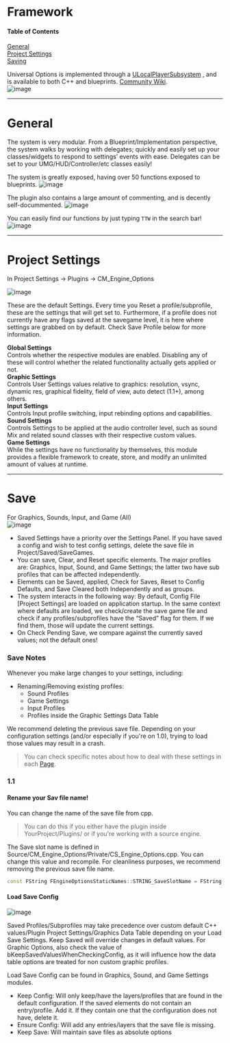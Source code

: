 

# Framework

#### Table of Contents  
[General](#General)  
[Project Settings](#ProjectSettings)  
[Saving](#Save)  

Universal Options is implemented through a [ULocalPlayerSubsystem](https://docs.unrealengine.com/en-US/API/Runtime/Engine/Subsystems/ULocalPlayerSubsystem/index.html) , and is available to both C++ and blueprints. [Community Wiki](https://www.ue4community.wiki/programming-subsystems-29v70qij).  
![image](https://user-images.githubusercontent.com/28312571/147303903-4ca4492a-7253-4084-ad01-1e0e1629f4ac.png)

***

# General

The system is very modular. From a Blueprint/Implementation perspective, the system walks by working with delegates; quickly and easily set up your classes/widgets to respond to settings’ events with ease. Delegates can be set to your UMG/HUD/Controller/etc classes easily!  

The system is greatly exposed, having over 50 functions exposed to blueprints.
![image](https://user-images.githubusercontent.com/28312571/147303881-813610d7-a0ca-4c14-a696-866448a62c8f.png)

The plugin also contains a large amount of commenting, and is decently self-docummented. 
![image](https://user-images.githubusercontent.com/28312571/147303849-bbfc0e4a-f217-447f-a9e3-c34491e8ea54.png)

You can easily find our functions by just typing `TTW` in the search bar! 
![image](https://user-images.githubusercontent.com/28312571/158045113-51e69737-86b5-485c-9fca-6d547befbfae.png)  


***  

# Project Settings 
In Project Settings -> Plugins -> CM_Engine_Options

![image](https://user-images.githubusercontent.com/28312571/147304793-d9a5248b-364a-448c-b4bc-7ce91d2c4bcb.png)   

These are the default Settings. Every time you Reset a profile/subprofile, these are the settings that will get set to.
Furthermore, if a profile does not currently have any flags saved at the savegame level, it is here where settings are grabbed on by default. Check Save Profile below for more information.  

**Global Settings**   
Controls whether the respective modules are enabled. Disabling any of these will control whether the related functionality actually gets applied or not.   
**Graphic Settings**  
Controls User Settings values relative to graphics: resolution, vsync, dynamic res, graphical fidelity, field of view, auto detect (1.1+), among others.  
**Input Settings**  
Controls Input profile switching, input rebinding options and capabilities.   
**Sound Settings**  
Controls Settings to be applied at the audio controller level, such as sound Mix and related sound classes with their respective custom values.  
**Game Settings**  
While the settings have no functionality by themselves, this module provides a flexible framework to create, store, and modify an unlimited amount of values at runtime.  

***

# Save 

For Graphics, Sounds, Input, and Game (All)  
![image](https://user-images.githubusercontent.com/28312571/147305211-02fb1033-4d30-4f57-8bc1-13828dd2fd7b.png)

- Saved Settings have a priority over the Settings Panel. If you have saved a config and wish to test config settings, delete the save file in Project/Saved/SaveGames.  
- You can save, Clear, and Reset specific elements. The major profiles are: Graphics, Input, Sound, and Game Settings; the latter two have sub profiles that can be affected independently.  
- Elements can be Saved, applied, Check for Saves, Reset to Config Defaults, and Save Cleared both Independently and as groups.  
- The system interacts in the following way: By default, Config File [Project Settings] are loaded on application startup. In the same context where defaults are loaded, we check/create the save game file and check if any profiles/subprofiles have the “Saved” flag for them. If we find them, those will update the current settings.   
- On Check Pending Save, we compare against the currently saved values; not the default ones!   

### Save Notes

Whenever you make large changes to your settings, including:  
* Renaming/Removing existing profiles:  
  * Sound Profiles  
  * Game Settings  
  * Input Profiles  
  * Profiles inside the Graphic Settings Data Table  

We recommend deleting the previous save file. Depending on your configuration settings (and/or especially if you're on 1.0), trying to load those values may result in a crash.  

> You can check specific notes about how to deal with these settings in each [Page](README.md#Index).  


### 1.1 

#### Rename your Sav file name! 

You can change the name of the save file from cpp.  
> You can do this if you either have the plugin inside YourProject/Plugins/ or if you're working with a source engine.  


The Save slot name is defined in Source/CM_Engine_Options/Private/CS_Engine_Options.cpp.  You can change this value and recompile. For cleanliness purposes, we recommend removing the previous save file name.  

 ```cpp
 const FString FEngineOptionsStaticNames::STRING_SaveSlotName = FString(TEXT("SG_Engine_Options"));
 ```


#### Load Save Config

![image](https://user-images.githubusercontent.com/28312571/147305307-da06c0ce-1c09-4ed4-b9e0-90ce2608beec.png)  

Saved Profiles/Subprofiles may take precedence over custom default C++ values/Plugin Project Settings/Graphics Data Table depending on your Load Save Settings. Keep Saved will override changes in default values. For Graphic Options, also check the value of bKeepSavedValuesWhenCheckingConfig, as it will influence how the data table options are treated for non custom graphic profiles.  

Load Save Config can be found in Graphics, Sound, and Game Settings modules.   
- Keep Config: Will only keep/have the layers/profiles that are found in the default configuration. If the saved elements do not contain an entry/profile. Add it. If they contain one that the configuration does not have, delete it.  
- Ensure Config: Will add any entries/layers that the save file is missing.  
- Keep Save: Will maintain save files as absolute options  




